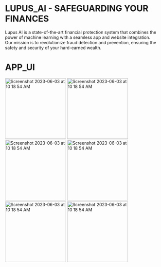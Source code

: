 # LUPUS_AI - SAFEGUARDING YOUR FINANCES

Lupus AI is a state-of-the-art financial protection system that combines the power of machine learning with a seamless app and website integration. Our mission is to revolutionize fraud detection and prevention, ensuring the safety and security of your hard-earned wealth.

# APP_UI
 
<img width="200" alt="Screenshot 2023-06-03 at 10 18 54 AM" src="https://github.com/mkswagger/lupus_ai/assets/34826479/693b9573-a468-42b8-b608-56fb15f0fed2">
<img width="200" alt="Screenshot 2023-06-03 at 10 18 54 AM" src="https://github.com/mkswagger/lupus_ai/assets/34826479/3797c619-33b8-4ff3-a4b5-021f84528393">
<img width="200" alt="Screenshot 2023-06-03 at 10 18 54 AM" src="https://github.com/mkswagger/lupus_ai/assets/34826479/e3b7ecb8-c61a-4d2f-b6eb-4eff2e7bfe74">
<img width="200" alt="Screenshot 2023-06-03 at 10 18 54 AM" src="https://github.com/mkswagger/lupus_ai/assets/34826479/5125b712-ffab-4ebd-8e85-af389d50e7c8">

<img width="200" alt="Screenshot 2023-06-03 at 10 18 54 AM" src="https://github.com/mkswagger/lupus_ai/assets/34826479/e534e939-114f-41bb-84e7-0612587b70e9">
<img width="200" alt="Screenshot 2023-06-03 at 10 18 54 AM" src="https://github.com/mkswagger/lupus_ai/assets/34826479/a5c5a24b-0b49-407d-9359-0439dfa880ed">


